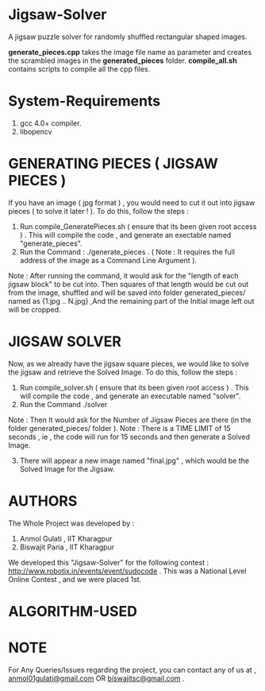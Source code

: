 Jigsaw-Solver
=============

A jigsaw puzzle solver for randomly shuffled rectangular shaped images.

**generate_pieces.cpp** takes the image file name as parameter and creates the scrambled images in the **generated_pieces** folder.
**compile_all.sh** contains scripts to compile all the cpp files.

System-Requirements
===================

1. gcc 4.0+ compiler.
2. libopencv


GENERATING PIECES ( JIGSAW PIECES )
===================================

If you have an image ( jpg format ) , you would need to cut it out into jigsaw pieces ( to solve it later ! ).
To do this, follow the steps :

1. Run compile_GeneratePieces.sh ( ensure that its been given root access ) . This will compile the code , and generate an exectable named "generate_pieces".
2. Run the Command : ./generate_pieces <name of jpg image>     . ( Note : It requires the full address of the image as a Command Line Argument ).
 
Note : After running the command, it would ask for the "length of each jigsaw block" to be cut into. Then squares of that length would be cut out from the image, shuffled and will be saved into folder generated_pieces/  named as {1.jpg .. N.jpg} ,And the remaining part of the Initial image left out will be cropped.

JIGSAW SOLVER
==============

Now, as we already have the jigsaw square pieces, we would like to solve the jigsaw and retrieve the Solved Image.
To do this, follow the steps : 

1. Run compile_solver.sh ( ensure that its been given root access ) . This will compile the code , and generate an executable named "solver".
2. Run the Command ./solver

Note : Then It would ask for the Number of Jigsaw Pieces are there  (in the folder generated_pieces/ folder ). 
Note : There is a TIME LIMIT of 15 seconds , ie , the code will run for 15 seconds and then generate a Solved Image.

3. There will appear a new image named "final.jpg" , which would be the Solved Image for the Jigsaw.

AUTHORS
=======

The Whole Project was developed by :
1. Anmol Gulati , IIT Kharagpur
2. Biswajit Paria , IIT Kharagpur

We developed this "Jigsaw-Solver" for the following contest : http://www.robotix.in/events/event/sudocode . This was a National Level Online Contest , and we were placed 1st.

ALGORITHM-USED
===============


NOTE
====

For Any Queries/Issues regarding the project, you can contact any of us at , anmol01gulati@gmail.com OR biswajitsc@gmail.com  .